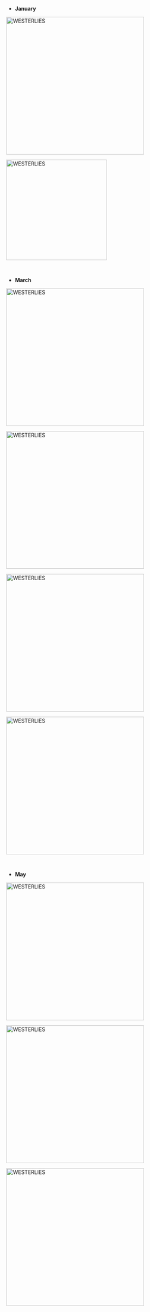 + **January**

<a href="https://ucarecdn.com/e53c1a39-e3d8-43d0-b6a3-e874f46c839e/2024-01-2.jpeg" target="_blank" rel="noopener noreferrer"><img src="https://ucarecdn.com/e53c1a39-e3d8-43d0-b6a3-e874f46c839e/-/preview/600x600/-/quality/smart_retina/-/format/auto/" alt="WESTERLIES" width="370"></a>

<a href="https://ucarecdn.com/5f12fced-2f64-46ad-8cb7-dbcf656f2d80/2024-01-1.jpeg" target="_blank" rel="noopener noreferrer"><img src="https://ucarecdn.com/5f12fced-2f64-46ad-8cb7-dbcf656f2d80/-/preview/600x600/-/quality/smart_retina/-/format/auto/" alt="WESTERLIES" width="270"></a>


<br>


+ **March**

<a href="https://ucarecdn.com/ed4ec2ed-7aff-4b43-ada3-ff7249bbc3c9/2024-03-1.jpeg" target="_blank" rel="noopener noreferrer"><img src="https://ucarecdn.com/ed4ec2ed-7aff-4b43-ada3-ff7249bbc3c9/-/preview/600x600/-/quality/smart_retina/-/format/auto/" alt="WESTERLIES" width="370"></a>

<a href="https://ucarecdn.com/78add63c-71cb-44e9-a26b-2c2bfb0a13a5/2024-03-2.jpeg" target="_blank" rel="noopener noreferrer"><img src="https://ucarecdn.com/78add63c-71cb-44e9-a26b-2c2bfb0a13a5/-/preview/600x600/-/quality/smart_retina/-/format/auto/" alt="WESTERLIES" width="370"></a>

<a href="https://ucarecdn.com/426abd0a-747e-44ad-a615-64aaa88b7da9/2024-03-3.jpeg" target="_blank" rel="noopener noreferrer"><img src="https://ucarecdn.com/426abd0a-747e-44ad-a615-64aaa88b7da9/-/preview/600x600/-/quality/smart_retina/-/format/auto/" alt="WESTERLIES" width="370"></a>

<a href="https://ucarecdn.com/d5c39a45-aebf-489f-b0e0-2d2c13a72f0d/2024-03-4.jpeg" target="_blank" rel="noopener noreferrer"><img src="https://ucarecdn.com/d5c39a45-aebf-489f-b0e0-2d2c13a72f0d/-/preview/600x600/-/quality/smart_retina/-/format/auto/" alt="WESTERLIES" width="370"></a>


<br>


+ **May**

<a href="https://ucarecdn.com/3b147eeb-9155-43d9-9a40-da373a39f485/2024051.jpeg" target="_blank" rel="noopener noreferrer"><img src="https://ucarecdn.com/3b147eeb-9155-43d9-9a40-da373a39f485/-/preview/600x600/-/quality/smart_retina/-/format/auto/" alt="WESTERLIES" width="370"></a>

<a href="https://ucarecdn.com/464ab5e4-c339-48b8-99bc-302baaad0a01/2024052.jpeg" target="_blank" rel="noopener noreferrer"><img src="https://ucarecdn.com/464ab5e4-c339-48b8-99bc-302baaad0a01/-/preview/600x600/-/quality/smart_retina/-/format/auto/" alt="WESTERLIES" width="370"></a>

<a href="https://ucarecdn.com/f6545ecd-4d59-40e3-892e-5a4de33b3f82/2024053.jpeg" target="_blank" rel="noopener noreferrer"><img src="https://ucarecdn.com/f6545ecd-4d59-40e3-892e-5a4de33b3f82/-/preview/600x600/-/quality/smart_retina/-/format/auto/" alt="WESTERLIES" width="370"></a>

<br>




